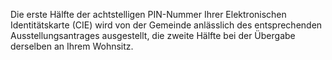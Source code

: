Die erste Hälfte der achtstelligen PIN-Nummer Ihrer Elektronischen Identitätskarte (CIE) wird von der Gemeinde anlässlich des entsprechenden Ausstellungsantrages ausgestellt, die zweite Hälfte bei der Übergabe derselben an Ihrem Wohnsitz.